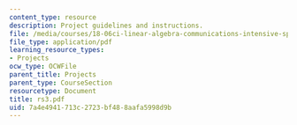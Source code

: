 ```yaml
---
content_type: resource
description: Project guidelines and instructions.
file: /media/courses/18-06ci-linear-algebra-communications-intensive-spring-2004/7a4e4941713c2723bf488aafa5998d9b_rs3.pdf
file_type: application/pdf
learning_resource_types:
- Projects
ocw_type: OCWFile
parent_title: Projects
parent_type: CourseSection
resourcetype: Document
title: rs3.pdf
uid: 7a4e4941-713c-2723-bf48-8aafa5998d9b
---
```

